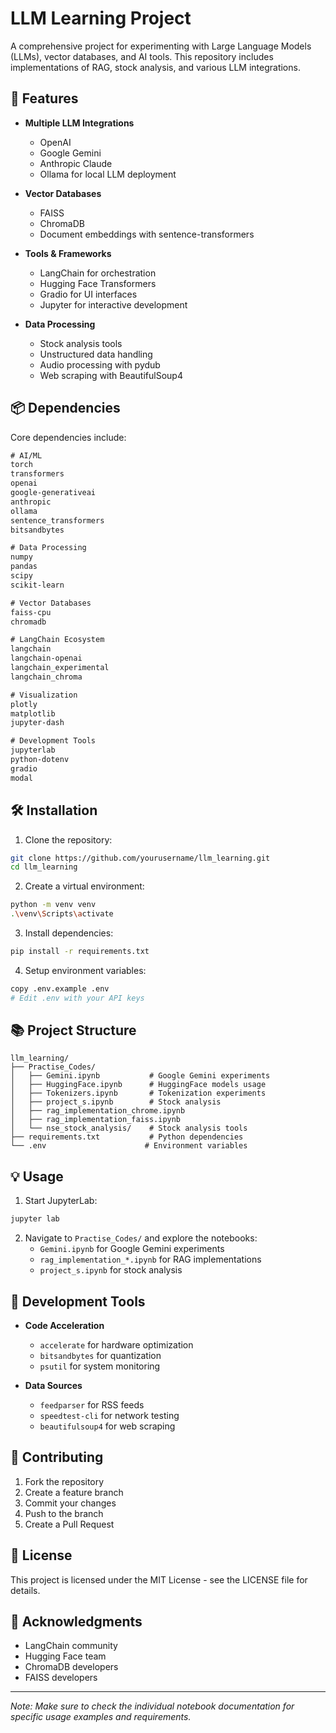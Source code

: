 # LLM Learning Project

A comprehensive project for experimenting with Large Language Models (LLMs), vector databases, and AI tools. This repository includes implementations of RAG, stock analysis, and various LLM integrations.

## 🚀 Features

- **Multiple LLM Integrations**
  - OpenAI
  - Google Gemini
  - Anthropic Claude
  - Ollama for local LLM deployment

- **Vector Databases**
  - FAISS
  - ChromaDB
  - Document embeddings with sentence-transformers

- **Tools & Frameworks**
  - LangChain for orchestration
  - Hugging Face Transformers
  - Gradio for UI interfaces
  - Jupyter for interactive development

- **Data Processing**
  - Stock analysis tools
  - Unstructured data handling
  - Audio processing with pydub
  - Web scraping with BeautifulSoup4

## 📦 Dependencies

Core dependencies include:

```txt
# AI/ML
torch
transformers
openai
google-generativeai
anthropic
ollama
sentence_transformers
bitsandbytes

# Data Processing
numpy
pandas
scipy
scikit-learn

# Vector Databases
faiss-cpu
chromadb

# LangChain Ecosystem
langchain
langchain-openai
langchain_experimental
langchain_chroma

# Visualization
plotly
matplotlib
jupyter-dash

# Development Tools
jupyterlab
python-dotenv
gradio
modal
```

## 🛠️ Installation

1. Clone the repository:
```bash
git clone https://github.com/yourusername/llm_learning.git
cd llm_learning
```

2. Create a virtual environment:
```bash
python -m venv venv
.\venv\Scripts\activate
```

3. Install dependencies:
```bash
pip install -r requirements.txt
```

4. Setup environment variables:
```bash
copy .env.example .env
# Edit .env with your API keys
```

## 📚 Project Structure

```
llm_learning/
├── Practise_Codes/
│   ├── Gemini.ipynb           # Google Gemini experiments
│   ├── HuggingFace.ipynb      # HuggingFace models usage
│   ├── Tokenizers.ipynb       # Tokenization experiments
│   ├── project_s.ipynb        # Stock analysis
│   ├── rag_implementation_chrome.ipynb
│   ├── rag_implementation_faiss.ipynb
│   └── nse_stock_analysis/    # Stock analysis tools
├── requirements.txt           # Python dependencies
└── .env                      # Environment variables
```

## 💡 Usage

1. Start JupyterLab:
```bash
jupyter lab
```

2. Navigate to `Practise_Codes/` and explore the notebooks:
   - `Gemini.ipynb` for Google Gemini experiments
   - `rag_implementation_*.ipynb` for RAG implementations
   - `project_s.ipynb` for stock analysis

## 🔧 Development Tools

- **Code Acceleration**
  - `accelerate` for hardware optimization
  - `bitsandbytes` for quantization
  - `psutil` for system monitoring

- **Data Sources**
  - `feedparser` for RSS feeds
  - `speedtest-cli` for network testing
  - `beautifulsoup4` for web scraping

## 🤝 Contributing

1. Fork the repository
2. Create a feature branch
3. Commit your changes
4. Push to the branch
5. Create a Pull Request

## 📄 License

This project is licensed under the MIT License - see the LICENSE file for details.

## 🙏 Acknowledgments

- LangChain community
- Hugging Face team
- ChromaDB developers
- FAISS developers

---
*Note: Make sure to check the individual notebook documentation for specific usage examples and requirements.*